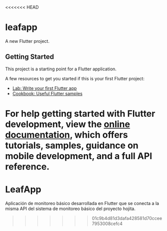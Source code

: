 <<<<<<< HEAD
# leafapp

A new Flutter project.

## Getting Started

This project is a starting point for a Flutter application.

A few resources to get you started if this is your first Flutter project:

- [Lab: Write your first Flutter app](https://docs.flutter.dev/get-started/codelab)
- [Cookbook: Useful Flutter samples](https://docs.flutter.dev/cookbook)

For help getting started with Flutter development, view the
[online documentation](https://docs.flutter.dev/), which offers tutorials,
samples, guidance on mobile development, and a full API reference.
=======
# LeafApp
Aplicación de monitoreo básico desarrollada en Flutter que se conecta a la misma API del sistema de monitoreo básico del proyecto hojita.
>>>>>>> 01c9b4d81d3dafa428581d70ccee7953008cefc4
